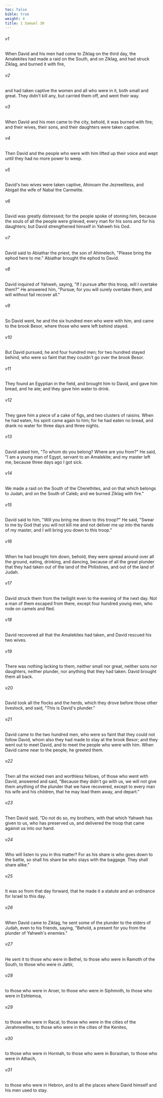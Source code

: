 ```yaml
---
toc: false
bible: true
weight: 4
title: 1 Samuel 30
---
```




###### v1 
When David and his men had come to Ziklag on the third day, the Amalekites had made a raid on the South, and on Ziklag, and had struck Ziklag, and burned it with fire, 

###### v2 
and had taken captive the women and all who were in it, both small and great. They didn't kill any, but carried them off, and went their way. 

###### v3 
When David and his men came to the city, behold, it was burned with fire; and their wives, their sons, and their daughters were taken captive. 

###### v4 
Then David and the people who were with him lifted up their voice and wept until they had no more power to weep. 

###### v5 
David's two wives were taken captive, Ahinoam the Jezreelitess, and Abigail the wife of Nabal the Carmelite. 

###### v6 
David was greatly distressed; for the people spoke of stoning him, because the souls of all the people were grieved, every man for his sons and for his daughters; but David strengthened himself in Yahweh his God. 

###### v7 
David said to Abiathar the priest, the son of Ahimelech, "Please bring the ephod here to me." Abiathar brought the ephod to David. 

###### v8 
David inquired of Yahweh, saying, "If I pursue after this troop, will I overtake them?" He answered him, "Pursue; for you will surely overtake them, and will without fail recover all." 

###### v9 
So David went, he and the six hundred men who were with him, and came to the brook Besor, where those who were left behind stayed. 

###### v10 
But David pursued, he and four hundred men; for two hundred stayed behind, who were so faint that they couldn't go over the brook Besor. 

###### v11 
They found an Egyptian in the field, and brought him to David, and gave him bread, and he ate; and they gave him water to drink. 

###### v12 
They gave him a piece of a cake of figs, and two clusters of raisins. When he had eaten, his spirit came again to him; for he had eaten no bread, and drank no water for three days and three nights. 

###### v13 
David asked him, "To whom do you belong? Where are you from?" He said, "I am a young man of Egypt, servant to an Amalekite; and my master left me, because three days ago I got sick. 

###### v14 
We made a raid on the South of the Cherethites, and on that which belongs to Judah, and on the South of Caleb; and we burned Ziklag with fire." 

###### v15 
David said to him, "Will you bring me down to this troop?" He said, "Swear to me by God that you will not kill me and not deliver me up into the hands of my master, and I will bring you down to this troop." 

###### v16 
When he had brought him down, behold, they were spread around over all the ground, eating, drinking, and dancing, because of all the great plunder that they had taken out of the land of the Philistines, and out of the land of Judah. 

###### v17 
David struck them from the twilight even to the evening of the next day. Not a man of them escaped from there, except four hundred young men, who rode on camels and fled. 

###### v18 
David recovered all that the Amalekites had taken, and David rescued his two wives. 

###### v19 
There was nothing lacking to them, neither small nor great, neither sons nor daughters, neither plunder, nor anything that they had taken. David brought them all back. 

###### v20 
David took all the flocks and the herds, which they drove before those other livestock, and said, "This is David's plunder." 

###### v21 
David came to the two hundred men, who were so faint that they could not follow David, whom also they had made to stay at the brook Besor; and they went out to meet David, and to meet the people who were with him. When David came near to the people, he greeted them. 

###### v22 
Then all the wicked men and worthless fellows, of those who went with David, answered and said, "Because they didn't go with us, we will not give them anything of the plunder that we have recovered, except to every man his wife and his children, that he may lead them away, and depart." 

###### v23 
Then David said, "Do not do so, my brothers, with that which Yahweh has given to us, who has preserved us, and delivered the troop that came against us into our hand. 

###### v24 
Who will listen to you in this matter? For as his share is who goes down to the battle, so shall his share be who stays with the baggage. They shall share alike." 

###### v25 
It was so from that day forward, that he made it a statute and an ordinance for Israel to this day. 

###### v26 
When David came to Ziklag, he sent some of the plunder to the elders of Judah, even to his friends, saying, "Behold, a present for you from the plunder of Yahweh's enemies." 

###### v27 
He sent it to those who were in Bethel, to those who were in Ramoth of the South, to those who were in Jattir, 

###### v28 
to those who were in Aroer, to those who were in Siphmoth, to those who were in Eshtemoa, 

###### v29 
to those who were in Racal, to those who were in the cities of the Jerahmeelites, to those who were in the cities of the Kenites, 

###### v30 
to those who were in Hormah, to those who were in Borashan, to those who were in Athach, 

###### v31 
to those who were in Hebron, and to all the places where David himself and his men used to stay.
